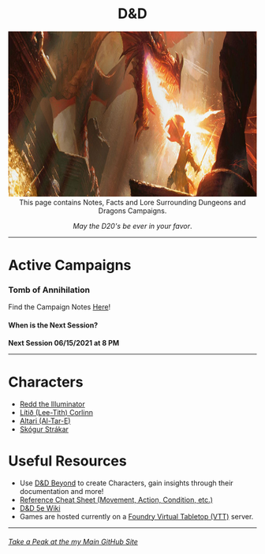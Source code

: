 <h1 align="center">D&D</h1>
<p align="center">
  <img src="notes/img/background_title_img.jpeg" width="1027" height="335">
  This page contains Notes, Facts and Lore Surrounding Dungeons and Dragons Campaigns.
  <p align="center"><em>May the D20's be ever in your favor</em>.</p>
</p>

---
# Active Campaigns
### Tomb of Annihilation
Find the Campaign Notes [Here](notes/campaign_notes-Tomb_of_Annihilation.md)!
#### When is the Next Session?
**Next Session 06/15/2021 at 8 PM**

---
# Characters
- [Redd the Illuminator](notes/redd_character_notes.md)
- [Lítið (Lee-Tith) Corlinn](notes/lt_character_notes.md)
- [Altari  (Al-Tar-E)](notes/at_character_notes.md)
- [Skógur Strákar](notes/skogur_character_notes.md)

# Useful Resources
- Use [D&D Beyond](https://www.dndbeyond.com/) to create Characters, gain insights through their documentation and more!
- [Reference Cheat Sheet (Movement, Action, Condition, etc.)](https://crobi.github.io/dnd5e-quickref/preview/quickref.html)
- [D&D 5e Wiki](http://dnd5e.wikidot.com/)
- Games are hosted currently on a [Foundry Virtual Tabletop (VTT)](https://foundryvtt.com/) server.

---
###### [Take a Peak at the my Main GitHub Site](https://jackphillipsjmu.github.io/)
